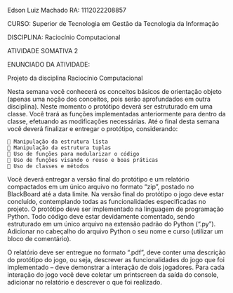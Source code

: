 Edson Luiz Machado 
RA: 1112022208857


CURSO: Superior de Tecnologia em Gestão da Tecnologia da Informação
 
DISCIPLINA: Raciocínio Computacional  

ATIVIDADE SOMATIVA 2

ENUNCIADO DA ATIVIDADE: 

Projeto da disciplina Raciocínio Computacional

Nesta semana você conhecerá os conceitos básicos de orientação objeto (apenas uma noção dos 
conceitos, pois serão aprofundados em outra disciplina). 
Neste momento o protótipo deverá ser estruturado em uma classe. Você trará as funções 
implementadas anteriormente para dentro da classe, efetuando as modificações necessárias. 
Até o final desta semana você deverá finalizar e entregar o protótipo, considerando: 

     Manipulação da estrutura lista 
     Manipulação da estrutura tuplas 
     Uso de funções para modularizar o código 
     Uso de funções visando o reuso e boas práticas 
     Uso de classes e métodos 

Você deverá entregar a versão final do protótipo e um relatório compactados em um único arquivo 
no formato “zip”, postado no BlackBoard até a data limite. 
Na versão final do protótipo o jogo deve estar concluído, contemplando todas as funcionalidades 
especificadas no projeto. O protótipo deve ser implementado na linguagem de programação 
Python. Todo código deve estar devidamente comentado, sendo estruturado em um único arquivo 
na extensão padrão do Python (“.py”). Adicionar no cabeçalho do arquivo Python o seu nome e 
curso (utilizar um bloco de comentário). 

O relatório deve ser entregue no formato “.pdf”, deve conter uma descrição do protótipo do jogo, 
ou seja, descrever as funcionalidades do jogo que foi implementado – deve demonstrar a interação 
de dois jogadores. Para cada interação do jogo você deve coletar um printscreen da saída do 
console, adicionar no relatório e descrever o que foi realizado.